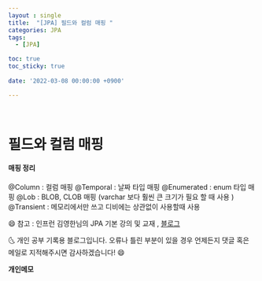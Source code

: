 ```yaml
---
layout : single
title:  "[JPA] 필드와 컬럼 매핑 "
categories: JPA
tags:
  - [JPA]

toc: true
toc_sticky: true
 
date: '2022-03-08 00:00:00 +0900'

---
```



<br>

# 필드와 컬럼 매핑


#### 매핑 정리

@Column : 컬럼 매핑
@Temporal : 날짜 타입 매핑
@Enumerated : enum 타입 매핑
@Lob : BLOB, CLOB 매핑 (varchar 보다 훨씬 큰 크기가 필요 할 때 사용 ) 
@Transient : 메모리에서만 쓰고 디비에는 상관없이 사용할때 사용






😄 참고 : 인프런 김영한님의 JPA 기본 강의 및 교재 , [블로그](https://ultrakain.gitbooks.io/jpa/content/chapter3/chapter3.1.html)

🌜 개인 공부 기록용 블로그입니다. 오류나 틀린 부분이 있을 경우 
언제든지 댓글 혹은 메일로 지적해주시면 감사하겠습니다! 😄
<br>

**개인메모** 
